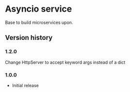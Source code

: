 Asyncio service
==============

Base to build microservices upon.

Version history
---------------

### 1.2.0

Change HttpServer to accept keyword args instead of a dict

### 1.0.0

* Initial release